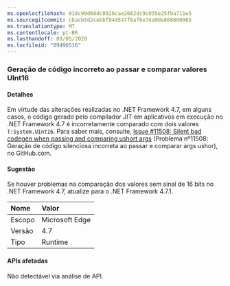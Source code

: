 ```yaml
---
ms.openlocfilehash: 018c99d60dc8926cae2682dc9c035e25fba711e5
ms.sourcegitcommit: cbacb5d2cebbf044547f6af6e74a9de866800985
ms.translationtype: MT
ms.contentlocale: pt-BR
ms.lasthandoff: 09/05/2020
ms.locfileid: "89496516"
---
```

### <a name="incorrect-code-generation-when-passing-and-comparing-uint16-values"></a>Geração de código incorreto ao passar e comparar valores UInt16

#### <a name="details"></a>Detalhes

Em virtude das alterações realizadas no .NET Framework 4.7, em alguns casos, o código gerado pelo compilador JIT em aplicativos em execução no .NET Framework 4.7 é incorretamente comparado com dois valores <code>T:System.UInt16</code>. Para saber mais, consulte, [Issue #11508: Silent bad codegen when passing and comparing ushort args](https://github.com/dotnet/coreclr/issues/11508) (Problema nº11508: Geração de código silenciosa incorreta ao passar e comparar args ushor), no GitHub.com.

#### <a name="suggestion"></a>Sugestão

Se houver problemas na comparação dos valores sem sinal de 16 bits no .NET Framework 4.7, atualize para o .NET Framework 4.7.1.

| Nome    | Valor       |
|:--------|:------------|
| Escopo   |Microsoft Edge|
|Versão|4.7|
|Tipo|Runtime|

#### <a name="affected-apis"></a>APIs afetadas

Não detectável via análise de API.

<!--

#### Affected APIs

Not detectable via API analysis.

-->

